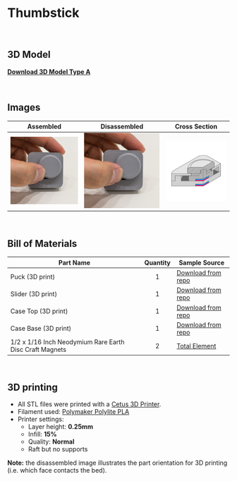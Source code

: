 # Thumbstick
<br>

## 3D Model

[**Download 3D Model Type A**](https://a360.co/2unZAfm)

<br>

## Images

| Assembled | Disassembled | Cross Section |
| --- | --- | --- |
| ![Thumbstick](Thumbstick_Assembled.png) | ![Thumbstick](Thumbstick_Assembled.png) | ![Thumbstick](X_Thumbstick.png) |

<br>

## Bill of Materials

| Part Name | Quantity | Sample Source |
| --- | :---: | --- |
| Puck (3D print) | 1 | [Download from repo](Print_Thumbstick_Puck.stl) |
| Slider (3D print) | 1 | [Download from repo](Print_Thumbstick_Slider.stl) |
| Case Top (3D print) | 1 | [Download from repo](Print_Thumbstick_CaseA.stl) |
| Case Base (3D print) | 1 | [Download from repo](Print_Thumbstick_CaseB.stl) |
| 1/2 x 1/16 Inch Neodymium Rare Earth Disc Craft Magnets   | 2 | [Total Element](https://totalelement.com/collections/disc-magnets/products/1-2-x-1-16-inch-neodymium-rare-earth-disc-magnets-n48-50-pack) |

<br>

## 3D printing
* All STL files were printed with a [Cetus 3D Printer](https://www.cetus3d.com/).
* Filament used: [Polymaker Polylite PLA](http://www.polymaker.com/shop/polylitetrade/)
* Printer settings:
  * Layer height: **0.25mm**
  * Infill: **15%**
  * Quality: **Normal**
  * Raft but no supports

**Note:** the disassembled image illustrates the part orientation for 3D printing (i.e. which face contacts the bed).